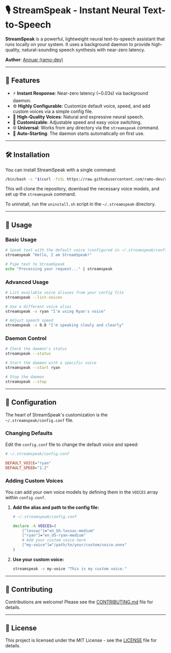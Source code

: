 # 🎙️ StreamSpeak - Instant Neural Text-to-Speech

**StreamSpeak** is a powerful, lightweight neural text-to-speech assistant that runs locally on your system. It uses a background daemon to provide high-quality, natural-sounding speech synthesis with near-zero latency.

**Author**: [Annuar (ramo-dev)](https://www.github.com/ramo-dev)

---

## 🚀 Features

- ⚡ **Instant Response**: Near-zero latency (~0.03s) via background daemon.
- ⚙️ **Highly Configurable**: Customize default voice, speed, and add custom voices via a simple config file.
- 🧠 **High-Quality Voices**: Natural and expressive neural speech.
- 🔧 **Customizable**: Adjustable speed and easy voice switching.
- 🌐 **Universal**: Works from any directory via the `streamspeak` command.
- 🚀 **Auto-Starting**: The daemon starts automatically on first use.

---

## 🛠️ Installation

You can install StreamSpeak with a single command:

```bash
/bin/bash -c "$(curl -fsSL https://raw.githubusercontent.com/ramo-dev/streamspeak/main/install.sh)"
```

This will clone the repository, download the necessary voice models, and set up the `streamspeak` command.

To uninstall, run the `uninstall.sh` script in the `~/.streamspeak` directory.

---

## 🎯 Usage

### Basic Usage

```bash
# Speak text with the default voice (configured in ~/.streamspeak/config.conf)
streamspeak "Hello, I am StreamSpeak!"

# Pipe text to StreamSpeak
echo "Processing your request..." | streamspeak
```

### Advanced Usage

```bash
# List available voice aliases from your config file
streamspeak --list-voices

# Use a different voice alias
streamspeak -v ryan "I'm using Ryan's voice"

# Adjust speech speed
streamspeak -s 0.8 "I'm speaking slowly and clearly"
```

### Daemon Control

```bash
# Check the daemon's status
streamspeak --status

# Start the daemon with a specific voice
streamspeak --start ryan

# Stop the daemon
streamspeak --stop
```

---

## 🎨 Configuration

The heart of StreamSpeak's customization is the `~/.streamspeak/config.conf` file.

### Changing Defaults

Edit the `config.conf` file to change the default voice and speed:

```ini
# ~/.streamspeak/config.conf

DEFAULT_VOICE="ryan"
DEFAULT_SPEED="1.2"
```

### Adding Custom Voices

You can add your own voice models by defining them in the `VOICES` array within `config.conf`.

1.  **Add the alias and path to the config file:**

    ```bash
    # ~/.streamspeak/config.conf

    declare -A VOICES=(
        ["lessac"]="en_US-lessac-medium"
        ["ryan"]="en_US-ryan-medium"
        # Add your custom voice here
        ["my-voice"]="/path/to/your/custom/voice.onnx"
    )
    ```

2.  **Use your custom voice:**

    ```bash
    streamspeak -v my-voice "This is my custom voice."
    ```

---

## 🤝 Contributing

Contributions are welcome! Please see the [CONTRIBUTING.md](CONTRIBUTING.md) file for details.

---

## 📜 License

This project is licensed under the MIT License - see the [LICENSE](LICENSE) file for details.
